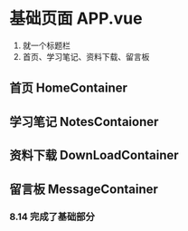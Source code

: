 # 基础页面 APP.vue
1. 就一个标题栏
2. 首页、学习笔记、资料下载、留言板

## 首页 HomeContainer

## 学习笔记 NotesContaioner

## 资料下载 DownLoadContainer

## 留言板 MessageContainer



### 8.14 完成了基础部分